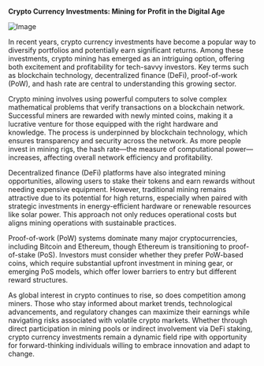 **Crypto Currency Investments: Mining for Profit in the Digital Age**

![Image](https://github.com/user-attachments/assets/31692037-0104-4703-abd1-696b6a7dd41b)

In recent years, crypto currency investments have become a popular way to diversify portfolios and potentially earn significant returns. Among these investments, crypto mining has emerged as an intriguing option, offering both excitement and profitability for tech-savvy investors. Key terms such as blockchain technology, decentralized finance (DeFi), proof-of-work (PoW), and hash rate are central to understanding this growing sector.

Crypto mining involves using powerful computers to solve complex mathematical problems that verify transactions on a blockchain network. Successful miners are rewarded with newly minted coins, making it a lucrative venture for those equipped with the right hardware and knowledge. The process is underpinned by blockchain technology, which ensures transparency and security across the network. As more people invest in mining rigs, the hash rate—the measure of computational power—increases, affecting overall network efficiency and profitability.

Decentralized finance (DeFi) platforms have also integrated mining opportunities, allowing users to stake their tokens and earn rewards without needing expensive equipment. However, traditional mining remains attractive due to its potential for high returns, especially when paired with strategic investments in energy-efficient hardware or renewable resources like solar power. This approach not only reduces operational costs but aligns mining operations with sustainable practices.

Proof-of-work (PoW) systems dominate many major cryptocurrencies, including Bitcoin and Ethereum, though Ethereum is transitioning to proof-of-stake (PoS). Investors must consider whether they prefer PoW-based coins, which require substantial upfront investment in mining gear, or emerging PoS models, which offer lower barriers to entry but different reward structures.

As global interest in crypto continues to rise, so does competition among miners. Those who stay informed about market trends, technological advancements, and regulatory changes can maximize their earnings while navigating risks associated with volatile crypto markets. Whether through direct participation in mining pools or indirect involvement via DeFi staking, crypto currency investments remain a dynamic field ripe with opportunity for forward-thinking individuals willing to embrace innovation and adapt to change.
